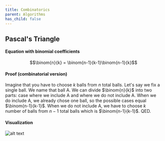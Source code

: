 ```yaml
---
title: Combinatorics
parent: Algorithms
has_child: false
---
```

## Pascal's Triangle
#### Equation with binomial coefficients

$$\binom{n}{k} = \binom{n-1}{k-1}\binom{n-1}{k}$$
#### Proof (combinatorial version)

Imagine that you have to choose $k$ balls from $n$ total balls.
Let's say we fix a single ball. We name that ball A.
We can divide $\binom{n}{k}$ into two parts: case where we include A and where we do not include A.
When we do include A, we already chose one ball, so the possible cases equal $\binom{n-1}{k-1}$.
When we do not include A, we have to choose $k$ number of balls from $n-1$ total balls which is $\binom{n-1}{k-1}$. QED.

#### Visualization

![alt text](https://t1.daumcdn.net/cfile/tistory/99F6A64C5A7F39B119)
